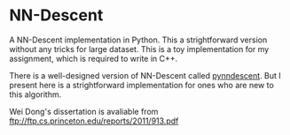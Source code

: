 # NN-Descent
A NN-Descent implementation in Python. This a strightforward version without any tricks for large dataset.
This is a toy implementation for my assignment, which is required to write in C++. 

There is a well-designed version of NN-Descent called [pynndescent](https://github.com/lmcinnes/pynndescent). But I present here is a strightforward implementation for ones who are new to this algorithm. 

Wei Dong's dissertation is avaliable from ftp://ftp.cs.princeton.edu/reports/2011/913.pdf
